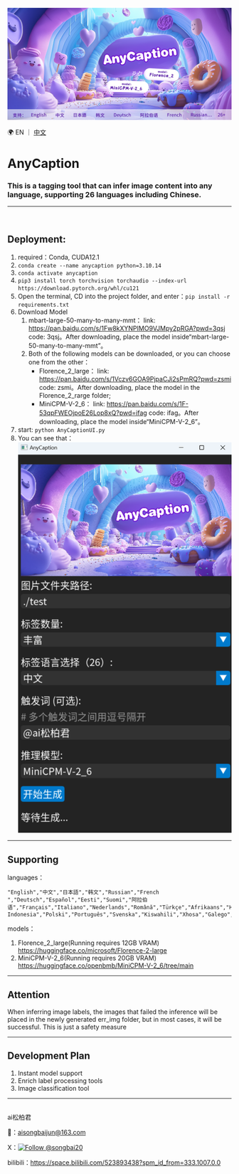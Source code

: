 ![](assets/AnyCaption.png)
<p align="left">
    🌍 EN&nbsp;｜&nbsp;<a href="./readme.md">中文</a>&nbsp;
</p>

# AnyCaption

### This is a tagging tool that can infer image content into any language, supporting 26 languages including Chinese.

___
<br>

## Deployment:
1. required：Conda, CUDA12.1
2. ```conda create --name anycaption python=3.10.14```
3. ```conda activate anycaption```
4. ```pip3 install torch torchvision torchaudio --index-url https://download.pytorch.org/whl/cu121```
5. Open the terminal, CD into the project folder, and enter：```pip install -r requirements.txt```
6. Download Model
    1. mbart-large-50-many-to-many-mmt：
link: https://pan.baidu.com/s/1Fw8kXYNPIMO9VJMpy2pRGA?pwd=3qsj code: 3qsj。After downloading, place the model inside“mbart-large-50-many-to-many-mmt”。
    2. Both of the following models can be downloaded, or you can choose one from the other：
        - Florence_2_large：
link: https://pan.baidu.com/s/1Vczv6GOA9PjpaCJi2sPmRQ?pwd=zsmi code: zsmi。After downloading, place the model in the Florence_2_rarge folder;
        - MiniCPM-V-2_6：
link: https://pan.baidu.com/s/1F-53qpFWEOjpoE26Lop8xQ?pwd=ifag code: ifag。After downloading, place the model inside“MiniCPM-V-2_6”。
7. start: ```python AnyCaptionUI.py```
8. You can see that：
![](assets/2.png)
___
## Supporting 

languages：
```
"English","中文","日本語","韩文","Russian","French ","Deutsch","Español","Eesti","Suomi","阿拉伯语","Français","Italiano","Nederlands","Română","Türkçe","Afrikaans","Hrvatski","Bahasa Indonesia","Polski","Português","Svenska","Kiswahili","Xhosa","Galego","Slovenščina"
```

models：
1. Florence_2_large(Running requires 12GB VRAM) https://huggingface.co/microsoft/Florence-2-large
2. MiniCPM-V-2_6(Running requires 20GB VRAM)  https://huggingface.co/openbmb/MiniCPM-V-2_6/tree/main


___

## Attention

When inferring image labels, the images that failed the inference will be placed in the newly generated err_img folder, but in most cases, it will be successful. This is just a safety measure

___

## Development Plan
1. Instant model support
2. Enrich label processing tools
3. Image classification tool
___
<br>
ai松柏君

📧：aisongbaijun@163.com 

X：[![Follow @songbai20](https://img.shields.io/twitter/follow/songbai20?style=social)](https://x.com/songbai20)

bilibili：https://space.bilibili.com/523893438?spm_id_from=333.1007.0.0